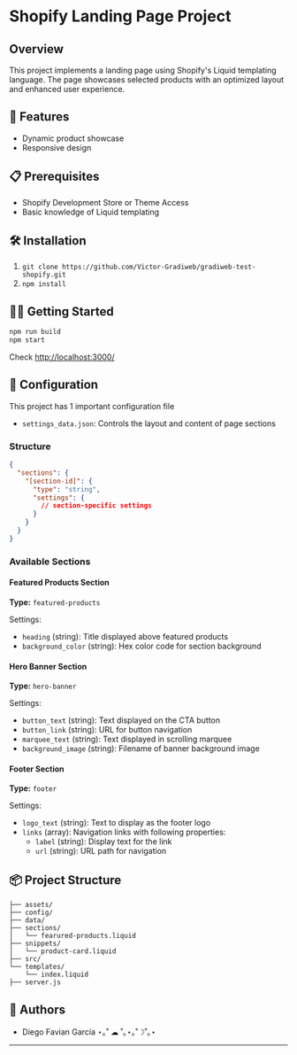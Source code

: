 # Shopify Landing Page Project

## Overview
This project implements a landing page using Shopify's Liquid templating language. The page showcases selected products with an optimized layout and enhanced user experience.

## 🚀 Features

- Dynamic product showcase
- Responsive design

## 📋 Prerequisites

- Shopify Development Store or Theme Access
- Basic knowledge of Liquid templating

## 🛠 Installation

1. `git clone https://github.com/Victor-Gradiweb/gradiweb-test-shopify.git` 
2. `npm install`

## 🏃‍♂️ Getting Started

```bash
npm run build
npm start
```
Check [http://localhost:3000/](http://localhost:3000/)

## 🔧 Configuration

This project has 1 important configuration file 
- `settings_data.json`: Controls the layout and content of page sections

### Structure
```json
{
  "sections": {
    "[section-id]": {
      "type": "string",
      "settings": {
        // section-specific settings
      }
    }
  }
}
```
### Available Sections

#### Featured Products Section
**Type:** `featured-products`

Settings:
- `heading` (string): Title displayed above featured products
- `background_color` (string): Hex color code for section background

#### Hero Banner Section
**Type:** `hero-banner`

Settings:
- `button_text` (string): Text displayed on the CTA button
- `button_link` (string): URL for button navigation
- `marquee_text` (string): Text displayed in scrolling marquee
- `background_image` (string): Filename of banner background image

#### Footer Section
**Type:** `footer`

Settings:
- `logo_text` (string): Text to display as the footer logo
- `links` (array): Navigation links with following properties:
  - `label` (string): Display text for the link
  - `url` (string): URL path for navigation

## 📦 Project Structure

```
├── assets/
├── config/
├── data/
├── sections/
│   └── fearured-products.liquid
├── snippets/
│   └── product-card.liquid
├── src/
└── templates/
    └── index.liquid
├── server.js
```

## 👥 Authors

- Diego Favian García ⋆｡˚ ☁︎ ˚｡⋆｡˚☽˚｡⋆ 

---
